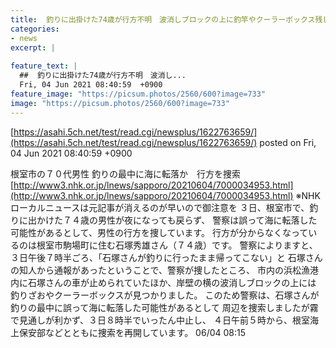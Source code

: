 ```yaml
---
title:  釣りに出掛けた74歳が行方不明　波消しブロックの上に釣竿やクーラーボックス残し・根室 
categories:
- news
excerpt: |
  
feature_text: |
  ##  釣りに出掛けた74歳が行方不明　波消し...
  Fri, 04 Jun 2021 08:40:59  +0900
feature_image: "https://picsum.photos/2560/600?image=733"
image: "https://picsum.photos/2560/600?image=733"
---
```


[https://asahi.5ch.net/test/read.cgi/newsplus/1622763659/](https://asahi.5ch.net/test/read.cgi/newsplus/1622763659/)
posted on Fri, 04 Jun 2021 08:40:59  +0900

<!--more-->

根室市の７０代男性 釣りの最中に海に転落か　行方を捜索　 [http://www3.nhk.or.jp/lnews/sapporo/20210604/7000034953.html](http://www3.nhk.or.jp/lnews/sapporo/20210604/7000034953.html) ※NHKローカルニュースは元記事が消えるのが早いので御注意を ３日、根室市で、釣りに出かけた７４歳の男性が夜になっても戻らず、 警察は誤って海に転落した可能性があるとして、男性の行方を捜しています。 行方が分からなくなっているのは根室市駒場町に住む石塚秀雄さん（７４歳）です。 警察によりますと、３日午後７時半ごろ、「石塚さんが釣りに行ったまま帰ってこない」と 石塚さんの知人から通報があったということで、警察が捜したところ、 市内の浜松漁港内に石塚さんの車が止められていたほか、岸壁の横の波消しブロックの上には 釣りざおやクーラーボックスが見つかりました。 このため警察は、石塚さんが釣りの最中に誤って海に転落した可能性があるとして 周辺を捜索しましたが霧で見通しが利かず、３日８時半でいったん中止し、 ４日午前５時から、根室海上保安部などとともに捜索を再開しています。 06/04 08:15

